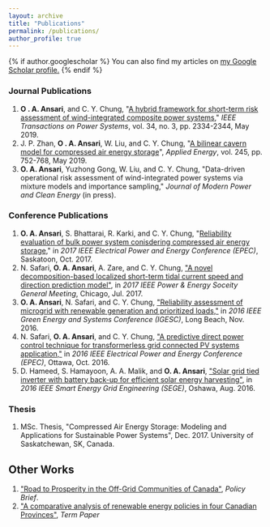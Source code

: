 ```yaml
---
layout: archive
title: "Publications"
permalink: /publications/
author_profile: true
---
```


{% if author.googlescholar %}
  You can also find my articles on <u><a href="{{author.googlescholar}}">my Google Scholar profile</a>.</u>
{% endif %}

### Journal Publications
1. **O . A. Ansari**, and C. Y. Chung, "[A hybrid framework for short-term risk assessment of wind-integrated composite power systems](https://www.dropbox.com/s/2yaeadp0r2j9a7v/ansari2019.pdf?dl=0)," *IEEE Transactions on Power Systems*, vol. 34, no. 3, pp. 2334-2344, May 2019.
1. J. P. Zhan, **O . A. Ansari**, W. Liu, and C. Y. Chung, "[A bilinear cavern model for compressed air energy storage](https://www.sciencedirect.com/science/article/pii/S0306261919305094)", *Applied Energy*, vol. 245, pp. 752-768, May 2019.
1. **O. A. Ansari**, Yuzhong Gong, W. Liu, and C. Y. Chung, "Data-driven operational risk assessment of wind-integrated power systems via mixture models and importance sampling," *Journal of Modern Power and Clean Energy* (in press).  

### Conference Publications
1. **O. A. Ansari**, S. Bhattarai, R. Karki, and C. Y. Chung, "[Reliability evaluation of bulk power system conisdering compressed air energy storage](https://www.dropbox.com/s/cxo3i6jqx5p2pkp/ansari2017.pdf?dl=0)," in *2017 IEEE Electrical Power and Energy Conference (EPEC)*, Saskatoon, Oct. 2017. 
1. N. Safari, **O. A. Ansari**, A. Zare, and C. Y. Chung, ["A novel decomposition-based localized short-term tidal current speed and direction prediction model"](https://www.dropbox.com/s/w2138crmc1vkt9f/safari2017.pdf?dl=0), in *2017 IEEE Power & Energy Soceity General Meeting*, Chicago, Jul. 2017.
1. **O. A. Ansari**, N. Safari, and C. Y. Chung, ["Reliability assessment of microgrid with renewable generation and prioritized loads,"](https://www.dropbox.com/s/cqrim8nvy5e2hbg/ansari2016.pdf?dl=0) in *2016 IEEE Green Energy and Systems Conference (IGESC)*, Long Beach, Nov. 2016.
1. N. Safari, **O. A. Ansari**, and C. Y. Chung, ["A predictive direct power control technique for transformerless grid connected PV systems application,"](https://www.dropbox.com/s/0uz3k9aegehnt23/safari2016.pdf?dl=0) in *2016 IEEE Electrical Power and Energy Conference (EPEC)*, Ottawa, Oct. 2016. 
1. D. Hameed, S. Hamayoon, A. A. Malik, and **O. A. Ansari**, ["Solar grid tied inverter with battery back-up for efficient solar energy harvesting"](https://www.dropbox.com/s/15m1rvy1qv4mng3/hameed2016.pdf?dl=0), in *2016 IEEE Smart Energy Grid Engineering (SEGE)*, Oshawa, Aug. 2016. 

### Thesis
1. MSc. Thesis, "Compressed Air Energy Storage: Modeling and Applications for Sustainable Power Systems", Dec. 2017.
University of Saskatchewan, SK, Canada.

## Other Works
1. ["Road to Prosperity in the Off-Grid Communities of Canada"](https://www.dropbox.com/s/e9qdjgzz5kltcl5/Policy%20Brief%20%28Osama%20Ansari%29.pdf?dl=0), *Policy Brief*.
1. ["A comparative analysis of renewable energy policies in four Canadian Provinces"](https://www.dropbox.com/s/4wk5eitusy3huv5/Comparative%20Paper.pdf?dl=0), *Term Paper*



